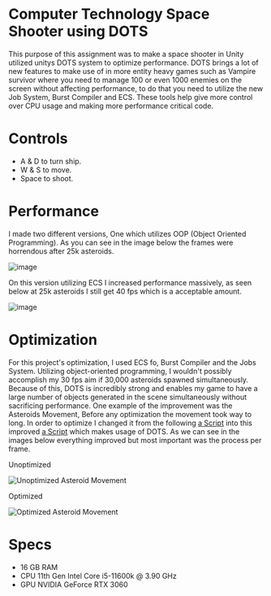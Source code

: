 # Computer Technology Space Shooter using DOTS
This purpose of this assignment was to make a space shooter in Unity utilized unitys DOTS system to optimize performance. DOTS brings a lot of new features to make use of in more entity heavy games such as Vampire survivor where you need to manage 100 or even 1000 enemies on the screen without affecting performance, to do that you need to utilize the new Job System, Burst Compiler and ECS. These tools help give more control over CPU usage and making more performance critical code.


# Controls
- A & D to turn ship.
- W & S to move.
- Space to shoot.

# Performance

I made two different versions, One which utilizes OOP (Object Oriented Programming). As you can see in the image below the frames were horrendous after 25k asteroids.

![image](https://github.com/Alexware0211/ComputerTechnologySpaceShooter/assets/113015594/fdecb5f3-56ba-435f-956d-4c02efe4f16e)

On this version utilizing ECS I increased performance massively, as seen below at 25k asteroids I still get 40 fps which is a acceptable amount.

![image](https://github.com/Alexware0211/ComputerTechnologySpaceShooter/assets/113015594/c1aecec0-2ab8-4ce8-bca4-1e85705e9673)

# Optimization

For this project's optimization, I used ECS fo, Burst Compiler and the Jobs System. Utilizing object-oriented programming, I wouldn't possibly accomplish my 30 fps aim if 30,000 asteroids spawned simultaneously. Because of this, DOTS is incredibly strong and enables my game to have a large number of objects generated in the scene simultaneously without sacrificing performance. One example of the improvement was the Asteroids Movement, Before any optimization the movement took way to long. In order to optimize I changed it from the following [a Script](https://github.com/Alexware0211/NoDOTSSpaceShooterr/blob/main/Assets/Scripts/Asteroid.cs) into this improved [a Script](https://github.com/Alexware0211/ComputerTechnologySpaceShooter/blob/main/Assets/Scripts/AsteroidMove.cs) which makes usage of DOTS. As we can see in the images below everything improved but most important was the process per frame.

Unoptimized

![Unoptimized Asteroid Movement](https://github.com/Alexware0211/ComputerTechnologySpaceShooter/assets/113015594/f823dbd7-15ba-44a0-b1ee-7d8349186cda)

Optimized

![Optimized Asteroid Movement](https://github.com/Alexware0211/ComputerTechnologySpaceShooter/assets/113015594/c21fcba5-420e-4757-9505-624173f811e5)

# Specs

- 16 GB RAM
- CPU 11th Gen Intel Core i5-11600k @ 3.90 GHz
- GPU NVIDIA GeForce RTX 3060
